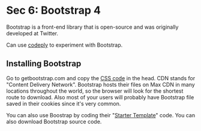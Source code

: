 # Sec 6: Bootstrap 4

Bootstrap is a front-end library that is open-source and was originally developed at Twitter. 

Can use [codeply](https://www.codeply.com/) to experiment with Bootstrap. 

## Installing Bootstrap

Go to getbootstrap.com and copy the [CSS code](https://getbootstrap.com/docs/4.3/getting-started/introduction/) in the head. CDN stands for "Content Delivery Network". Bootstrap hosts their files on Max CDN in many locations throughout the world, so the browser will look for the shortest route to download. Also most of your users will probably have Bootstrap file saved in their cookies since it's very common. 

You can also use Boostrap by coding their "[Starter Template](https://getbootstrap.com/docs/4.3/getting-started/introduction/#starter-template)" code. You can also download Bootstrap source code. 
